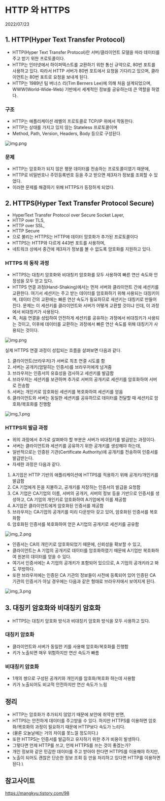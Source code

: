 # HTTP 와 HTTPS
2022/07/23

## 1. HTTP(Hyper Text Transfer Protocol)
- HTTP(Hyper Text Transfer Protocol)란 서버/클라이언트 모델을 따라 데이터를 주고 받기 위한 프로토콜이다.
- HTTP는 인터넷에서 하이퍼텍스트를 교환하기 위한 통신 규약으로, 80번 포트를 사용하고 있다. 따라서 HTTP 서버가 80번 포트에서 요청을 기다리고 있으며, 클라이언트는 80번 포트로 요청을 보내게 된다.
- HTTP는 1989년 팀 버너스 리(Tim Berners Lee)에 의해 처음 설계되었으며, WWW(World-Wide-Web) 기반에서 세계적인 정보를 공유하는데 큰 역할을 하였다.


### 구조
- HTTP는 애플리케이션 레벨의 프로토콜로 TCP/IP 위에서 작동한다.
- HTTP는 상태를 가지고 있지 않는 Stateless 프로토콜이며 
- Method, Path, Version, Headers, Body 등으로 구성된다.

![img.png](../images/http.png)

### 문제
- HTTP는 암호화가 되지 않은 평문 데이터를 전송하는 프로토콜이였기 때문에, 
- HTTP로 비밀번호나 주민등록번호 등을 주고 받으면 제3자가 정보를 조회할 수 있었다. 
- 이러한 문제를 해결하기 위해 HTTPS가 등장하게 되었다.

## 2. HTTPS(Hyper Text Transfer Protocol Secure)

- HyperText Transfer Protocol over Secure Socket Layer, 
- HTTP over TLS, 
- HTTP over SSL, 
- HTTP Secure
- 으로 불리는 HTTPS는 HTTP에 데이터 암호화가 추가된 프로토콜이다
- HTTPS는 HTTP와 다르게 443번 포트를 사용하며, 
- 네트워크 상에서 중간에 제3자가 정보를 볼 수 없도록 암호화를 지원하고 있다.

### HTTPS 의 동작 과정
- HTTPS는 대칭키 암호화와 비대칭키 암호화를 모두 사용하여 빠른 연산 속도와 안정성을 모두 얻고 있다.
- HTTPS 연결 과정(Hand-Shaking)에서는 먼저 서버와 클라이언트 간에 세션키를 교환한다. 여기서 세션키는 주고 받는 데이터를 암호화하기 위해 사용되는 대칭키이며, 데이터 간의 교환에는 빠른 연산 속도가 필요하므로 세션키는 대칭키로 만들어진다. 문제는 이 세션키를 클라이언트와 서버가 어떻게 교환할 것이냐 인데, 이 과정에서 비대칭키가 사용된다.
- 즉, 처음 연결을 성립하여 안전하게 세션키를 공유하는 과정에서 비대칭키가 사용되는 것이고, 이후에 데이터를 교환하는 과정에서 빠른 연산 속도를 위해 대칭키가 사용되는 것이다.

![img.png](../images/https01.png)

실제 HTTPS 연결 과정이 성립되는 흐름을 살펴보면 다음과 같다.

1. 클라이언트(브라우저)가 서버로 최초 연결 시도를 함
2. 서버는 공개키(엄밀히는 인증서)를 브라우저에게 넘겨줌
3. 브라우저는 인증서의 유효성을 검사하고 세션키를 발급함
4. 브라우저는 세션키를 보관하며 추가로 서버의 공개키로 세션키를 암호화하여 서버로 전송함
5. 서버는 개인키로 암호화된 세션키를 복호화하여 세션키를 얻음
6. 클라이언트와 서버는 동일한 세션키를 공유하므로 데이터를 전달할 때 세션키로 암호화/복호화를 진행함

![img_1.png](../images/https02.png)

### HTTPS의 발급 과정
- 위의 과정에서 추가로 살펴봐야 할 부분은 서버가 비대칭키를 발급받는 과정이다. 
- 서버는 클라이언트와 세션키를 공유하기 위한 공개키를 생성해야 하는데,
- 일반적으로는 인증된 기관(Certificate Authority)에 공개키를 전송하여 인증서를 발급받는다. 
- 자세한 과정은 다음과 같다.


1. A기업은 HTTP 기반의 애플리케이션에 HTTPS를 적용하기 위해 공개키/개인키를 발급함
2. CA 기업에게 돈을 지불하고, 공개키를 저장하는 인증서의 발급을 요청함
3. CA 기업은 CA기업의 이름, 서버의 공개키, 서버의 정보 등을 기반으로 인증서를 생성하고, CA 기업의 개인키로 암호화하여 A기업에게 이를 제공함
4. A기업은 클라이언트에게 암호화된 인증서를 제공함
5. 브라우저는 CA기업의 공개키를 미리 다운받아 갖고 있어, 암호화된 인증서를 복호화함
6. 암호화된 인증서를 복호화하여 얻은 A기업의 공개키로 세션키를 공유함

![img_2.png](../images/https03.png)

- 인증서는 CA의 개인키로 암호화되었기 때문에, 신뢰성을 확보할 수 있고, 
- 클라이언트는 A 기업의 공개키로 데이터를 암호화하였기 때문에 A기업만 복호화하여 원본의 데이터를 얻을 수 있다. 
- 여기서 인증서에는 A 기업의 공개키가 포함되어 있으므로, A 기업의 공개키라고 봐도 무방하다.
- 또한 브라우저에는 인증된 CA 기관의 정보들이 사전에 등록되어 있어 인증된 CA 기관의 인증서가 아닐 경우에는 다음과 같은 형태로 브라우저에서 보여지게 된다.

![img_3.png](../images/https04.png)


## 3. 대칭키 암호화와 비대칭키 암호화
- HTTPS는 대칭키 암호화 방식과 비대칭키 암호화 방식을 모두 사용하고 있다.

### 대칭키 암호화
- 클라이언트와 서버가 동일한 키를 사용해 암호화/복호화를 진행함
- 키가 노출되면 매우 위험하지만 연산 속도가 빠름

### 비대칭키 암호화
- 1개의 쌍으로 구성된 공개키와 개인키를 암호화/복호화 하는데 사용함
- 키가 노출되어도 비교적 안전하지만 연산 속도가 느림

## 정리
- HTTP는 암호화가 추가되지 않았기 때문에 보안에 취약한 반면, 
- HTTPS는 안전하게 데이터를 주고받을 수 있다. 하지만 HTTPS를 이용하면 암호화/복호화의 과정이 필요하기 때문에 HTTP보다 속도가 느리다. 
- (물론 오늘날에는 거의 차이를 못느낄 정도이다.) 
- 또한 HTTPS는 인증서를 발급하고 유지하기 위한 추가 비용이 발생하다.
- 그렇다면 언제 HTTP를 쓰고, 언제 HTTPS를 쓰는 것이 좋겠는가?
- 개인 정보와 같은 민감한 데이터를 주고 받아야 한다면 HTTPS를 이용해야 하지만, 
- 노출이 되어도 괜찮은 단순한 정보 조회 등 만을 처리하고 있다면 HTTP를 이용하면 된다.\

## 참고사이트
https://mangkyu.tistory.com/98



